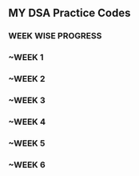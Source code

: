 ## MY DSA Practice Codes

### WEEK WISE PROGRESS

### ~WEEK 1

### ~WEEK 2

### ~WEEK 3

### ~WEEK 4

### ~WEEK 5

### ~WEEK 6
